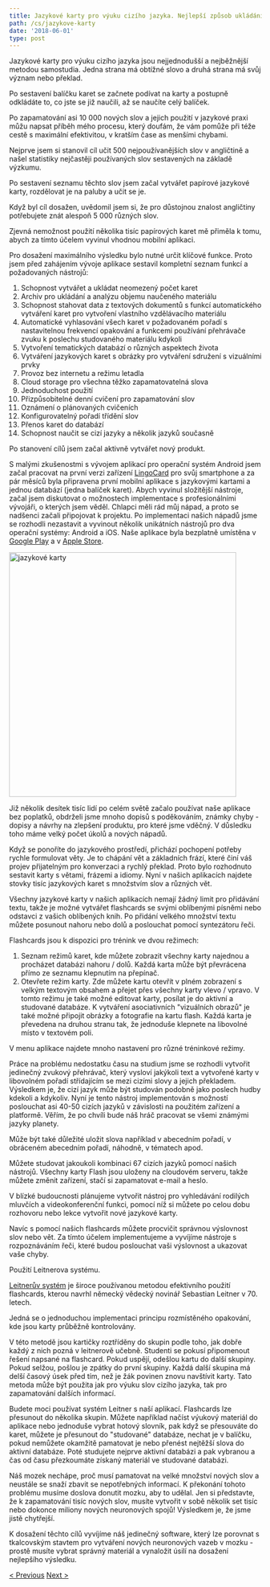 ```yaml
---
title: Jazykové karty pro výuku cizího jazyka. Nejlepší způsob ukládání slov
path: /cs/jazykove-karty
date: '2018-06-01'
type: post
---
```


Jazykové karty pro výuku cizího jazyka jsou nejjednodušší a nejběžnější metodou samostudia. Jedna strana má obtížné slovo a druhá strana má svůj význam nebo překlad.

Po sestavení balíčku karet se začnete podívat na karty a postupně odkládáte to, co jste se již naučili, až se naučíte celý balíček.

Po zapamatování asi 10 000 nových slov a jejich použití v jazykové praxi můžu napsat příběh mého procesu, který doufám, že vám pomůže při téže cestě s maximální efektivitou, v kratším čase as menšími chybami.

Nejprve jsem si stanovil cíl učit 500 nejpoužívanějších slov v angličtině a našel statistiky nejčastěji používaných slov sestavených na základě výzkumu.

Po sestavení seznamu těchto slov jsem začal vytvářet papírové jazykové karty, rozdělovat je na paluby a učit se je.

Když byl cíl dosažen, uvědomil jsem si, že pro důstojnou znalost angličtiny potřebujete znát alespoň 5 000 různých slov.

Zjevná nemožnost použití několika tisíc papírových karet mě přiměla k tomu, abych za tímto účelem vyvinul vhodnou mobilní aplikaci.

Pro dosažení maximálního výsledku bylo nutné určit klíčové funkce. Proto jsem před zahájením vývoje aplikace sestavil kompletní seznam funkcí a požadovaných nástrojů:

1. Schopnost vytvářet a ukládat neomezený počet karet
2. Archiv pro ukládání a analýzu objemu naučeného materiálu
3. Schopnost stahovat data z textových dokumentů s funkcí automatického vytváření karet pro vytvoření vlastního vzdělávacího materiálu
4. Automatické vyhlasování všech karet v požadovaném pořadí s nastavitelnou frekvencí opakování a funkcemi používání přehrávače zvuku k poslechu studovaného materiálu kdykoli
5. Vytvoření tematických databází o různých aspektech života
6. Vytváření jazykových karet s obrázky pro vytváření sdružení s vizuálními prvky
7. Provoz bez internetu a režimu letadla
8. Cloud storage pro všechna těžko zapamatovatelná slova
9. Jednoduchost použití
10. Přizpůsobitelné denní cvičení pro zapamatování slov
11. Oznámení o plánovaných cvičeních
12. Konfigurovatelný pořadí třídění slov
13. Přenos karet do databází
14. Schopnost naučit se cizí jazyky a několik jazyků současně

Po stanovení cílů jsem začal aktivně vytvářet nový produkt.

S malými zkušenostmi s vývojem aplikací pro operační systém Android jsem začal pracovat na první verzi zařízení <a href="https://lingocard.com" target="_blank" rel="noopener">LingoCard</a> pro svůj smartphone a za pár měsíců byla připravena první mobilní aplikace s jazykovými kartami a jednou databází (jedna balíček karet). Abych vyvinul složitější nástroje, začal jsem diskutovat o možnostech implementace s profesionálními vývojáři, o kterých jsem věděl. Chlapci měli rád můj nápad, a proto se nadšenci začali připojovat k projektu. Po implementaci našich nápadů jsme se rozhodli nezastavit a vyvinout několik unikátních nástrojů pro dva operační systémy: Android a iOS. Naše aplikace byla bezplatně umístěna v <a href="https://play.google.com/store/apps/details?id=com.lingocard.lingocard" target="_blank" rel="noopener">Google Play</a> a v <a href="https://itunes.apple.com/us/app/lingocard/id1217076835?mt=8" target="_blank" rel="noopener">Apple Store</a>.

<img class="aligncenter wp-image-7109" src="../images/2018/05/LingoCard-play.png" alt="jazykové karty" width="453" height="487" />

Již několik desítek tisíc lidí po celém světě začalo používat naše aplikace bez poplatků, obdrželi jsme mnoho dopisů s poděkováním, známky chyby - dopisy a návrhy na zlepšení produktu, pro které jsme vděčný. V důsledku toho máme velký počet úkolů a nových nápadů.

Když se ponoříte do jazykového prostředí, přichází pochopení potřeby rychle formulovat věty. Je to chápání vět a základních frází, které činí váš projev přijatelným pro konverzaci a rychlý překlad. Proto bylo rozhodnuto sestavit karty s větami, frázemi a idiomy. Nyní v našich aplikacích najdete stovky tisíc jazykových karet s množstvím slov a různých vět.

Všechny jazykové karty v našich aplikacích nemají žádný limit pro přidávání textu, takže je možné vytvářet flashcards se svými oblíbenými písněmi nebo odstavci z vašich oblíbených knih. Po přidání velkého množství textu můžete posunout nahoru nebo dolů a poslouchat pomocí syntezátoru řeči.

Flashcards jsou k dispozici pro trénink ve dvou režimech:

1. Seznam režimů karet, kde můžete zobrazit všechny karty najednou a procházet databázi nahoru / dolů. Každá karta může být převrácena přímo ze seznamu klepnutím na přepínač.
2. Otevřete režim karty. Zde můžete kartu otevřít v plném zobrazení s velkým textovým obsahem a přejet přes všechny karty vlevo / vpravo. V tomto režimu je také možné editovat karty, posílat je do aktivní a studované databáze. K vytváření asociativních "vizuálních obrazů" je také možné připojit obrázky a fotografie na kartu flash. Každá karta je převedena na druhou stranu tak, že jednoduše klepnete na libovolné místo v textovém poli.

V menu aplikace najdete mnoho nastavení pro různé tréninkové režimy.

Práce na problému nedostatku času na studium jsme se rozhodli vytvořit jedinečný zvukový přehrávač, který vysloví jakýkoli text a vytvořené karty v libovolném pořadí střídajícím se mezi cizími slovy a jejich překladem. Výsledkem je, že cizí jazyk může být studován podobně jako poslech hudby kdekoli a kdykoliv. Nyní je tento nástroj implementován s možností poslouchat asi 40-50 cizích jazyků v závislosti na použitém zařízení a platformě. Věřím, že po chvíli bude náš hráč pracovat se všemi známými jazyky planety.

Může být také důležité uložit slova například v abecedním pořadí, v obráceném abecedním pořadí, náhodně, v tématech apod.

Můžete studovat jakoukoli kombinaci 67 cizích jazyků pomocí našich nástrojů. Všechny karty Flash jsou uloženy na cloudovém serveru, takže můžete změnit zařízení, stačí si zapamatovat e-mail a heslo.

V blízké budoucnosti plánujeme vytvořit nástroj pro vyhledávání rodilých mluvčích a videokonferenční funkci, pomocí níž si můžete po celou dobu rozhovoru nebo lekce vytvořit nové jazykové karty.

Navíc s pomocí našich flashcards můžete procvičit správnou výslovnost slov nebo vět. Za tímto účelem implementujeme a vyvíjíme nástroje s rozpoznáváním řeči, které budou poslouchat vaši výslovnost a ukazovat vaše chyby.

Použití Leitnerova systému.

<a href="https://en.wikipedia.org/wiki/Leitner_system" target="_blank" rel="noopener">Leitnerův systém</a> je široce používanou metodou efektivního použití flashcards, kterou navrhl německý vědecký novinář Sebastian Leitner v 70. letech.

Jedná se o jednoduchou implementaci principu rozmístěného opakování, kde jsou karty průběžně kontrolovány.

V této metodě jsou kartičky roztříděny do skupin podle toho, jak dobře každý z nich pozná v leitnerově učebně. Studenti se pokusí připomenout řešení napsané na flashcard. Pokud uspějí, odešlou kartu do další skupiny. Pokud selžou, pošlou je zpátky do první skupiny. Každá další skupina má delší časový úsek před tím, než je žák povinen znovu navštívit karty. Tato metoda může být použita jak pro výuku slov cizího jazyka, tak pro zapamatování dalších informací.

Budete moci používat systém Leitner s naší aplikací. Flashcards lze přesunout do několika skupin. Můžete například načíst výukový materiál do aplikace nebo jednoduše vybrat hotový slovník, pak když se přesouváte do karet, můžete je přesunout do "studované" databáze, nechat je v balíčku, pokud nemůžete okamžitě pamatovat je nebo přenést nejtěžší slova do aktivní databáze. Poté studujete nejprve aktivní databázi a pak vybranou a čas od času přezkoumáte získaný materiál ve studované databázi.

Náš mozek nechápe, proč musí pamatovat na velké množství nových slov a neustále se snaží zbavit se nepotřebných informací. K překonání tohoto problému musíme doslova donutit mozku, aby to udělal. Jen si představte, že k zapamatování tisíc nových slov, musíte vytvořit v sobě několik set tisíc nebo dokonce miliony nových neuronových spojů! Výsledkem je, že jsme jistě chytřejší.

K dosažení těchto cílů vyvíjíme náš jedinečný software, který lze porovnat s tkalcovským stavtem pro vytváření nových neuronových vazeb v mozku - prostě musíte vybrat správný materiál a vynaložit úsilí na dosažení nejlepšího výsledku.

<a href="/cs/jak-se-rychle-naucit-anglictinu">< Previous</a> <a href="/cs/jak-zlepsit-slovni-zasobu">Next ></a>